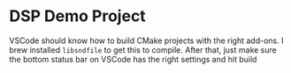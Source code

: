 # DSP Demo Project

VSCode should know how to build CMake projects with the right add-ons.
I brew installed `libsndfile` to get this to compile.
After that, just make sure the bottom status bar on VSCode has the right settings and hit build